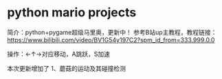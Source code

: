 # python mario projects
简介：python+pygame超级马里奥，更新中！
参考B站up主教程，教程链接：https://www.bilibili.com/video/BV1G54y197C2?spm_id_from=333.999.0.0

操作：←↑→对应移动，A跳跃，S加速

本次更新增加了
1、蘑菇的运动及其碰撞检测
